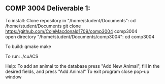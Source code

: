 COMP 3004 Deliverable 1:
--------------------------------------------------
To install:
  Clone repository in "/home/student/Documents":
    cd /home/student/Documents
    git clone https://github.com/ColeMacdonald1709/comp3004 comp3004
      <enter GitHub username>
      <enter GitHub password>  
  open directory "/home/student/Documents/comp3004":
    cd comp3004

To build:
  qmake
  make
  
To run: 
  ./cuACS

Help:
To add an animal to the database press "Add New Animal",
  fill in the desired fields, and press "Add Animal"
To exit program close pop-up window
